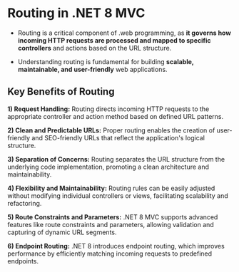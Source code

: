 # Routing in .NET 8 MVC
-   Routing is a critical component of .web programming, as **it governs how incoming HTTP requests are processed and mapped to specific controllers** and actions based on the URL structure. 

-   Understanding routing is fundamental for building **scalable, maintainable, and user-friendly** web applications.

## Key Benefits of Routing
**1) Request Handling:** Routing directs incoming HTTP requests to the appropriate controller and action method based on defined URL patterns.

**2) Clean and Predictable URLs:** Proper routing enables the creation of user-friendly and SEO-friendly URLs that reflect the application's logical structure.

**3) Separation of Concerns:** Routing separates the URL structure from the underlying code implementation, promoting a clean architecture and maintainability.

**4) Flexibility and Maintainability:** Routing rules can be easily adjusted without modifying individual controllers or views, facilitating scalability and refactoring.

**5) Route Constraints and Parameters:** .NET 8 MVC supports advanced features like route constraints and parameters, allowing validation and capturing of dynamic URL segments.

**6) Endpoint Routing:** .NET 8 introduces endpoint routing, which improves performance by efficiently matching incoming requests to predefined endpoints.
